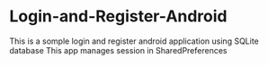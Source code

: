 # Login-and-Register-Android
This is a somple login and register android application using SQLite database
This app manages session in SharedPreferences
